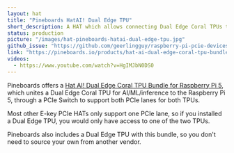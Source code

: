 ```yaml
---
layout: hat
title: "Pineboards HatAI! Dual Edge TPU"
short_description: A HAT which allows connecting Dual Edge Coral TPUs to the Pi 5.
status: production
picture: "/images/hat-pineboards-hatai-dual-edge-tpu.jpg"
github_issue: "https://github.com/geerlingguy/raspberry-pi-pcie-devices/issues/648"
link: "https://pineboards.io/products/hat-ai-dual-edge-coral-tpu-bundle-for-raspberry-pi-5"
videos:
  - https://www.youtube.com/watch?v=HgIMJbN0DS0
---
```

Pineboards offers a [Hat AI! Dual Edge Coral TPU Bundle for Raspberry Pi 5](https://pineboards.io/products/hat-ai-dual-edge-coral-tpu-bundle-for-raspberry-pi-5), which unites a Dual Edge Coral TPU for AI/ML/inference to the Raspberry Pi 5, through a PCIe Switch to support both PCIe lanes for both TPUs.

Most other E-key PCIe HATs only support one PCIe lane, so if you installed a Dual Edge TPU, you would only have access to one of the two TPUs.

Pineboards also includes a Dual Edge TPU with this bundle, so you don't need to source your own from another vendor.
